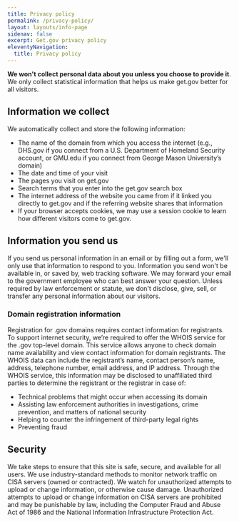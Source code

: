 ```yaml
---
title: Privacy policy
permalink: /privacy-policy/
layout: layouts/info-page
sidenav: false
excerpt: Get.gov privacy policy
eleventyNavigation:
  title: Privacy policy
---
```

  

**We won't collect personal data about you unless you choose to provide it**. We only collect statistical information that helps us make get<span>.gov</span> better for all visitors.

## Information we collect

We automatically collect and store the following information:

- The name of the domain from which you access the internet (e.g., DHS<span>.gov</span> if you connect from a U.S. Department of Homeland Security account, or GMU<span>.edu</span> if you connect from George Mason University’s domain)
- The date and time of your visit
- The pages you visit on get<span>.gov</span>
- Search terms that you enter into the get<span>.gov</span> search box
- The internet address of the website you came from if it linked you directly to get<span>.gov</span> and if the referring website shares that information
- If your browser accepts cookies, we may use a session cookie to learn how different visitors come to get<span>.gov</span>.

## Information you send us

If you send us personal information in an email or by filling out a form, we'll only use that information to respond to you. Information you send won't be available in, or saved by, web tracking software. We may forward your email to the government employee who can best answer your question. Unless required by law enforcement or statute, we don't disclose, give, sell, or transfer any personal information about our visitors.

### Domain registration information

Registration for .gov domains requires contact information for registrants. To support internet security, we’re required to offer the WHOIS service for the .gov top-level domain. This service allows anyone to check domain name availability and view contact information for domain registrants. The WHOIS data can include the registrant’s name, contact person’s name, address, telephone number, email address, and IP address. Through the WHOIS service, this information may be disclosed to unaffiliated third parties to determine the registrant or the registrar in case of:

- Technical problems that might occur when accessing its domain
- Assisting law enforcement authorities in investigations, crime prevention, and matters of national security
- Helping to counter the infringement of third-party legal rights
- Preventing fraud

## Security
We take steps to ensure that this site is safe, secure, and available for all users. We use industry-standard methods to monitor network traffic on CISA servers (owned or contracted). We watch for unauthorized attempts to upload or change information, or otherwise cause damage. Unauthorized attempts to upload or change information on CISA servers are prohibited and may be punishable by law, including the Computer Fraud and Abuse Act of 1986 and the National Information Infrastructure Protection Act.

